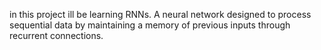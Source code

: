 in this project ill be learning RNNs. A neural network designed to process sequential data by maintaining a memory of previous inputs through recurrent connections.